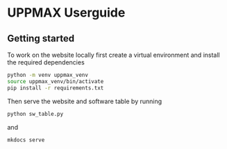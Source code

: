 # UPPMAX Userguide

## Getting started

To work on the website locally first create a virtual environment and install
the required dependencies

``` bash
python -m venv uppmax_venv
source uppmax_venv/bin/activate
pip install -r requirements.txt
```

Then serve the website and software table by running

``` bash
python sw_table.py
```
and 

``` bash
mkdocs serve
```






